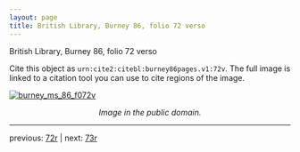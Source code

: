 ```yaml
---
layout: page
title: British Library, Burney 86, folio 72 verso
---
```


British Library, Burney 86, folio 72 verso

Cite this object as `urn:cite2:citebl:burney86pages.v1:72v`.  The full image is linked to a citation tool you can use to cite regions of the image.

[![burney_ms_86_f072v](http://www.homermultitext.org/iipsrv?IIIF=/project/homer/pyramidal/deepzoom/citebl/burney86imgs/v1/burney_ms_86_f072v.tif/full/800,/0/default.jpg)](http://www.homermultitext.org/ict2/?urn=urn:cite2:citebl:burney86imgs.v1:burney_ms_86_f072v) 

<p style="text-align: center; font-style: italic;">Image in the public domain.</p>

---

previous: [72r](../72r/) | next: [73r](../73r/)